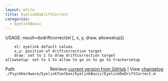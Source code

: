 ```yaml
---
layout: mfile
title: EyelinkDoDriftCorrect
categories:
  - EyelinkBasic
---
```


 USAGE: result=dodriftcorrect\(el \[, x, y, draw, allowsetup\]\)

        el: eyelink default values
        x,y: position of driftcorrection target
        draw: set to 1 to draw driftcorrection target
    allowsetup: set to 1 to allow to go in to go to trackersetup



<div class="code_header" style="text-align:right;">
  <span style="float:left;">Path&nbsp;&nbsp;</span> <span class="counter">Retrieve <a href=
  "https://raw.github.com/Psychtoolbox-3/Psychtoolbox-3/beta/./PsychHardware/EyelinkToolbox/EyelinkBasic/EyelinkDoDriftCorrect.m">current version from GitHub</a> | View <a href=
  "https://github.com/Psychtoolbox-3/Psychtoolbox-3/commits/beta/./PsychHardware/EyelinkToolbox/EyelinkBasic/EyelinkDoDriftCorrect.m">changelog</a></span>
</div>
<div class="code">
  <code>./PsychHardware/EyelinkToolbox/EyelinkBasic/EyelinkDoDriftCorrect.m</code>
</div>
